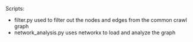 Scripts:

- filter.py used to filter out the nodes and edges from the common crawl graph
- network_analysis.py uses networkx to load and analyze the graph